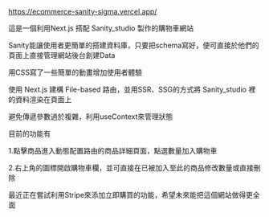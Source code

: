 https://ecommerce-sanity-sigma.vercel.app/

這是一個利用Next.js 搭配 Sanity_studio 製作的購物車網站

Sanity能讓使用者更簡單的搭建資料庫，只要把schema寫好，便可直接於他們的頁面上直接管理網站後台創建Data

用CSS寫了一些簡單的動畫增加使用者體驗

使用 Next.js 建構 File-based 路由，並用SSR、SSG的方式將 Sanity_studio 裡的資料渲染在頁面上

避免傳遞參數過於複雜，利用useContext來管理狀態

目前的功能有

1.點擊商品進入動態配置路由的商品詳細頁面，點選數量加入購物車

2.右上角的圖標開啟購物車欄，並可直接在已被加入至此的商品修改數量或直接刪除

最近正在嘗試利用Stripe來添加立即購買的功能，希望未來能把這個網站做得更全面
